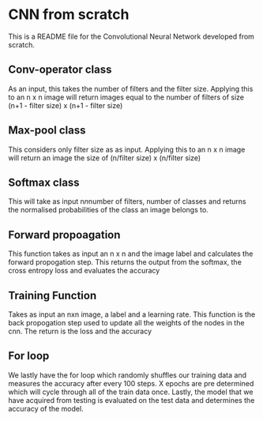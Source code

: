 # CNN from scratch

This is a README file for the Convolutional Neural Network developed from scratch.


## Conv-operator class
As an input, this takes the number of filters and the filter size. Applying this to an n x n image will return images equal to the number of filters of size (n+1 - filter size) x (n+1 - filter size)

## Max-pool class
This considers only filter size as as input. Applying this to an n x n image will return an image the size of (n/filter size) x (n/filter size)

## Softmax class
This will take as input n*n*number of filters, number of classes and returns the normalised probabilities of the class an image belongs to.

## Forward propoagation
This function takes as input an n x n and the image label and calculates the forward propogation step. This returns the output from the softmax, the cross entropy loss and evaluates the accuracy

## Training Function
Takes as input an nxn image, a label and a learning rate. This function is the back propogation step used to update all the weights of the nodes in the cnn. The return is the loss and the accuracy

## For loop
We lastly have the for loop which randomly shuffles our training data and measures the accuracy after every 100 steps. X epochs are pre determined which will cycle through all of the train data once. Lastly, the model that we have acquired from testing is evaluated on the test data and determines the accuracy of the model.
